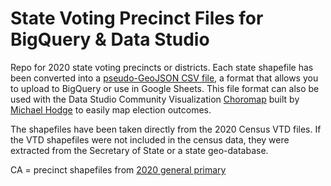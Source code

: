 # State Voting Precinct Files for BigQuery & Data Studio

Repo for 2020 state voting precincts or districts.  Each state shapefile has been converted into a [pseudo-GeoJSON CSV file](https://medium.com/google-cloud/how-to-load-geographic-data-like-zipcode-boundaries-into-bigquery-25e4be4391c8), a format that allows you to upload to BigQuery or use in Google Sheets. This file format can also be used with the Data Studio Community Visualization [Choromap](https://datastudio.google.com/u/0/reporting/4617cbac-3514-4c8d-a999-a3cb6683e579/page/N9GUB) built by [Michael Hodge](https://github.com/datasciencecampus/community-visualizations/tree/main/choromap) to easily map election outcomes. 

The shapefiles have been taken directly from the 2020 Census VTD files. If the VTD shapefiles were not included in the census data, they were extracted from the Secretary of State or a state geo-database. 

CA = precinct shapefiles from [2020 general primary](https://statewidedatabase.org/election.html)




